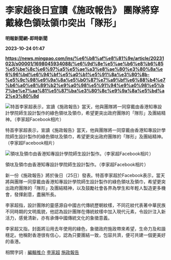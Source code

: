 # 李家超後日宣讀《施政報告》 團隊將穿戴綠色領呔領巾突出「隊形」
**明報新聞網-即時新聞**

**2023-10-24 01:47**

**https://news.mingpao.com/ins/%e6%b8%af%e8%81%9e/article/20231023/s00001/1698045934088/%e6%9d%8e%e5%ae%b6%e8%b6%85%e5%be%8c%e6%97%a5%e5%ae%a3%e8%ae%80%e3%80%8a%e6%96%bd%e6%94%bf%e5%a0%b1%e5%91%8a%e3%80%8b-%e5%9c%98%e9%9a%8a%e5%b0%87%e7%a9%bf%e6%88%b4%e7%b6%a0%e8%89%b2%e9%a0%98%e5%91%94%e9%a0%98%e5%b7%be%e7%aa%81%e5%87%ba%e3%80%8c%e9%9a%8a%e5%bd%a2%e3%80%8d**

![特首李家超表示，宣讀《施政報告》當天，他與團隊將一同穿戴由香港知專設計學院師生設計製作的綠色領呔及領巾，希望更突出政府團隊的「隊形」及團結精神。（李家超Facebook相片）](https://fs.mingpao.com/ins/20231023/s00001/92292269cafe7b537986922401f13740.jpg)

特首李家超表示，宣讀《施政報告》當天，他與團隊將一同穿戴由香港知專設計學院師生設計製作的綠色領呔及領巾，希望更突出政府團隊的「隊形」及團結精神。（李家超Facebook相片）

![領呔及領巾由香港知專設計學院師生設計製作。（李家超Facebook相片）](https://fs.mingpao.com/ins/20231023/s00001/92287333a155201ce6f6de1aacc7a35a.jpg)

領呔及領巾由香港知專設計學院師生設計製作。（李家超Facebook相片）

新一份《施政報告》將於後日（25日）發表。特首李家超於Facebook表示，當天將與團隊一同穿戴由香港知專設計學院師生設計製作的綠色領呔及領巾，希望更突出政府團隊的「隊形」及團結精神，以及鼓勵社會各界為學生和年輕人製造更多機會，發揮創意，盡展所長。

李家超指，設計團隊的靈感源自中國古代傳統歷朝紋樣，不同花紋代表著中華民族不同時期的文明風貌，他認為設計團隊在傳統紋樣中加入現代元素，令設計注入新活力，感覺清新，亦有承傳中國傳統文化的象徵意義。

李家超又指，封面將沿用去年使用的綠色，象徵政府施政帶來希望，生命力及和諧穩定。他稱對香港很有信心，認為只要團結一致，包容共濟，便可共建一個更美好的香港。

相關字詞﹕[編輯推介](https://news.mingpao.com/ins/%e6%b8%af%e8%81%9e/article/20231023/s00001/php/search2.php?pnssection=all&inssection=all&searchtype=A&keywords=%E7%B7%A8%E8%BC%AF%E6%8E%A8%E4%BB%8B) [李家超](https://news.mingpao.com/ins/%e6%b8%af%e8%81%9e/article/20231023/s00001/php/search2.php?pnssection=all&inssection=all&searchtype=A&keywords=%E6%9D%8E%E5%AE%B6%E8%B6%85) [施政報告](https://news.mingpao.com/ins/%e6%b8%af%e8%81%9e/article/20231023/s00001/php/search2.php?pnssection=all&inssection=all&searchtype=A&keywords=%E6%96%BD%E6%94%BF%E5%A0%B1%E5%91%8A)